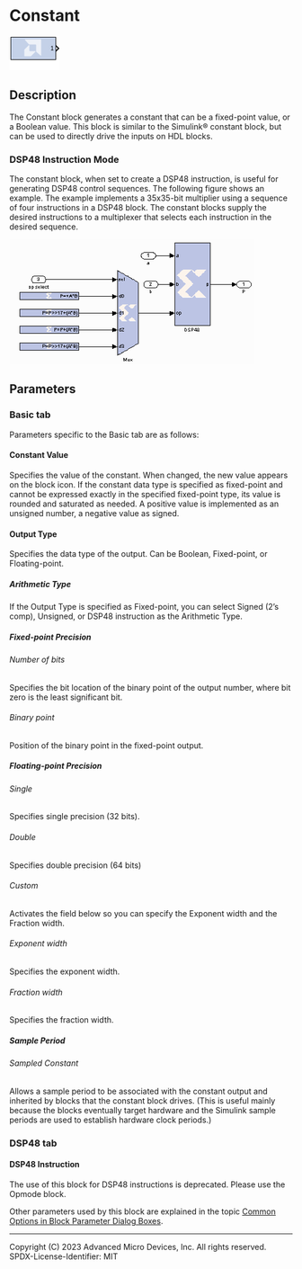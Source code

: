 # Constant

![](./Images/block.png)

## Description

The Constant block generates a constant that can be a fixed-point
value, or a Boolean value. This block is similar to the Simulink®
constant block, but can be used to directly drive the inputs on HDL
blocks.

### DSP48 Instruction Mode

The constant block, when set to create a DSP48 instruction, is useful
for generating DSP48 control sequences. The following figure shows an
example. The example implements a 35x35-bit multiplier using a sequence
of four instructions in a DSP48 block. The constant blocks supply the
desired instructions to a multiplexer that selects each instruction in
the desired sequence.

![](./Images/edt1538085436645.png)  

## Parameters

### Basic tab  
Parameters specific to the Basic tab are as follows:

#### Constant Value  
Specifies the value of the constant. When changed, the new value appears
on the block icon. If the constant data type is specified as fixed-point
and cannot be expressed exactly in the specified fixed-point type, its
value is rounded and saturated as needed. A positive value is
implemented as an unsigned number, a negative value as signed.


#### Output Type  
Specifies the data type of the output. Can be Boolean, Fixed-point, or
Floating-point.

##### Arithmetic Type  
If the Output Type is specified as Fixed-point, you can select Signed
(2’s comp), Unsigned, or DSP48 instruction as the Arithmetic Type.

##### Fixed-point Precision  
###### Number of bits  
Specifies the bit location of the binary point of the output number,
where bit zero is the least significant bit.

###### Binary point  
Position of the binary point in the fixed-point output.

##### Floating-point Precision  
###### Single  
Specifies single precision (32 bits).

###### Double  
Specifies double precision (64 bits)

###### Custom  
Activates the field below so you can specify the Exponent width and the
Fraction width.

###### Exponent width  
Specifies the exponent width.

###### Fraction width  
Specifies the fraction width.

##### Sample Period  
###### Sampled Constant  
Allows a sample period to be associated with the constant output and
inherited by blocks that the constant block drives. (This is useful
mainly because the blocks eventually target hardware and the Simulink
sample periods are used to establish hardware clock periods.)


### DSP48 tab  
#### DSP48 Instruction  
The use of this block for DSP48 instructions is deprecated. Please use
the Opmode block.

Other parameters used by this block are explained in the topic [Common
Options in Block Parameter Dialog
Boxes](../../GEN/common-options/README.md).

--------------
Copyright (C) 2023 Advanced Micro Devices, Inc. All rights reserved.
SPDX-License-Identifier: MIT
